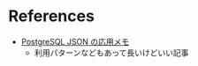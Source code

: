 

# References

+ [PostgreSQL JSON の応用メモ](https://qiita.com/kumazo/items/19361acffddb6be10ac2)
  + 利用パターンなどもあって長いけどいい記事
